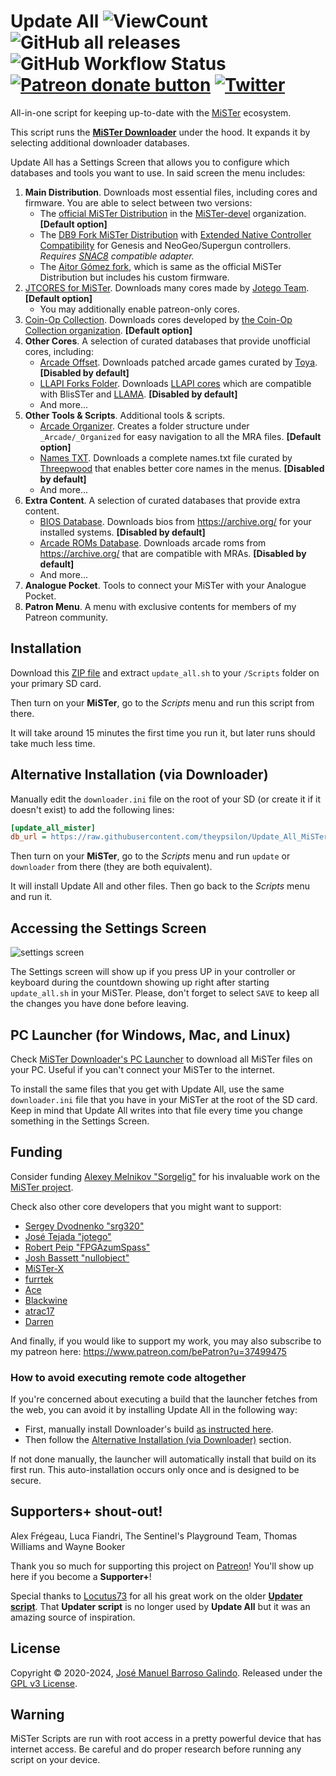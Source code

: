 # Update All ![ViewCount](https://views.whatilearened.today/views/github/theypsilon/Update_All_MiSTer.svg) ![GitHub all releases](https://img.shields.io/github/downloads/theypsilon/Update_All_MiSTer/total) ![GitHub Workflow Status](https://img.shields.io/github/actions/workflow/status/theypsilon/Update_All_MiSTer/build.yml?branch=master) <span class="badge-patreon"><a href="https://patreon.com/theypsilon" title="Donate to this project using Patreon"><img src="https://img.shields.io/badge/patreon-donate-yellow.svg" alt="Patreon donate button" /></a></span> [![Twitter](https://img.shields.io/twitter/url/https/twitter.com/josembarroso.svg?style=social&label=Follow%20%40josembarroso)](https://twitter.com/josembarroso)
All-in-one script for keeping up-to-date with the [MiSTer](https://github.com/MiSTer-devel/Main_MiSTer/wiki) ecosystem.

This script runs the [__MiSTer Downloader__](https://github.com/MiSTer-devel/Downloader_MiSTer/) under the hood. It expands it by selecting additional downloader databases.

Update All has a Settings Screen that allows you to configure which databases and tools you want to use. In said screen the menu includes:
1. __Main Distribution__. Downloads most essential files, including cores and firmware. You are able to select between two versions:
    * The [official MiSTer Distribution](https://github.com/MiSTer-devel/Distribution_MiSTer) in the [MiSTer-devel](https://github.com/MiSTer-devel) organization. **[Default option]**
    * The [DB9 Fork MiSTer Distribution](https://github.com/MiSTer-DB9/Distribution_MiSTer) with [Extended Native Controller Compatibility](https://github.com/theypsilon/Update_All_MiSTer/wiki#extended-native-controller-compatibility) for Genesis and NeoGeo/Supergun controllers. *Requires [SNAC8](https://github.com/theypsilon/Update_All_MiSTer/wiki#snac8) compatible adapter.*
    * The [Aitor Gómez fork](https://github.com/spark2k06/Main_MiSTer), which is same as the official MiSTer Distribution but includes his custom firmware.
2. [JTCORES for MiSTer](https://github.com/jotego/jtcores_mister). Downloads many cores made by [Jotego Team](https://github.com/jotego). **[Default option]** 
    * You may additionally enable patreon-only cores.
3. [Coin-Op Collection](https://github.com/Coin-OpCollection/Distribution-MiSTerFPGA). Downloads cores developed by [the Coin-Op Collection organization](https://github.com/Coin-OpCollection). **[Default option]**
4. **Other Cores**. A selection of curated databases that provide unofficial cores, including:
    * [Arcade Offset](https://github.com/toryalai1/Arcade_Offset). Downloads patched arcade games curated by [Toya](https://github.com/toryalai1). **[Disabled by default]**
    * [LLAPI Forks Folder](https://github.com/MiSTer-LLAPI/LLAPI_folder_MiSTer). Downloads [LLAPI cores](https://github.com/MiSTer-LLAPI/Updater_script_MiSTer/wiki) which are compatible with BlisSTer and [LLAMA](https://github.com/bootsector/LLAMA). **[Disabled by default]**
    * And more...
5. **Other Tools & Scripts**. Additional tools & scripts.
    * [Arcade Organizer](https://github.com/theypsilon/_arcade-organizer). Creates a folder structure under `_Arcade/_Organized` for easy navigation to all the MRA files. **[Default option]**
    * [Names TXT](https://github.com/ThreepwoodLeBrush/Names_MiSTer). Downloads a complete names.txt file curated by [Threepwood](https://github.com/ThreepwoodLeBrush) that enables better core names in the menus. **[Disabled by default]**
    * And more...
6. **Extra Content**. A selection of curated databases that provide extra content.
    * [BIOS Database](https://github.com/BigDendy/BiosDB_MiSTer). Downloads bios from https://archive.org/ for your installed systems. **[Disabled by default]**
    * [Arcade ROMs Database](https://github.com/zakk4223/ArcadeROMsDB_MiSTer). Downloads arcade roms from https://archive.org/ that are compatible with MRAs. **[Disabled by default]**
    * And more...
7. **Analogue Pocket**. Tools to connect your MiSTer with your Analogue Pocket.
8. **Patron Menu**. A menu with exclusive contents for members of my Patreon community.

## Installation

Download this [ZIP file](https://github.com/theypsilon/Update_All_MiSTer/releases/latest/download/update_all.zip) and extract `update_all.sh` to your `/Scripts` folder on your primary SD card.

Then turn on your __MiSTer__, go to the _Scripts_ menu and run this script from there.

It will take around 15 minutes the first time you run it, but later runs should take much less time.


## Alternative Installation (via Downloader)

Manually edit the `downloader.ini` file on the root of your SD (or create it if it doesn't exist) to add the following lines:
```ini
[update_all_mister]
db_url = https://raw.githubusercontent.com/theypsilon/Update_All_MiSTer/db/update_all_db.json
```

Then turn on your __MiSTer__, go to the _Scripts_ menu and run `update` or `downloader` from there (they are both equivalent).

It will install Update All and other files. Then go back to the _Scripts_ menu and run it.


## Accessing the Settings Screen

![settings screen](https://github.com/theypsilon/Update_All_MiSTer/raw/master/setups/menu-2-1.jpg "Settings Screen")

The Settings screen will show up if you press UP in your controller or keyboard during the countdown showing up right after starting `update_all.sh` in your MiSTer. Please, don't forget to select `SAVE` to keep all the changes you have done before leaving.



## PC Launcher (for Windows, Mac, and Linux)

Check [MiSTer Downloader's PC Launcher](https://github.com/MiSTer-devel/Downloader_MiSTer/blob/main/docs/pc-launcher.md) to download all MiSTer files on your PC.
Useful if you can't connect your MiSTer to the internet.

To install the same files that you get with Update All, use the same `downloader.ini` file that you have in your MiSTer at the root of the SD card. Keep in mind that Update All writes into that file every time you change something in the Settings Screen.


## Funding

Consider funding [Alexey Melnikov "Sorgelig"](https://www.patreon.com/FPGAMiSTer) for his invaluable work on the [MiSTer project](https://github.com/MiSTer-devel/Main_MiSTer/wiki).

Check also other core developers that you might want to support:
* [Sergey Dvodnenko "srg320"](https://www.patreon.com/srg320)
* [José Tejada "jotego"](https://www.patreon.com/jotego)
* [Robert Peip "FPGAzumSpass"](https://www.patreon.com/FPGAzumSpass)
* [Josh Bassett "nullobject"](https://www.patreon.com/nullobject)
* [MiSTer-X](https://www.patreon.com/MrX_8B)
* [furrtek](https://www.patreon.com/furrtek)
* [Ace](https://ko-fi.com/ace9921)
* [Blackwine](https://www.patreon.com/blackwine)
* [atrac17](https://www.patreon.com/atrac17)
* [Darren](https://ko-fi.com/darreno)

And finally, if you would like to support my work, you may also subscribe to my patreon here: https://www.patreon.com/bePatron?u=37499475


### How to avoid executing remote code altogether

If you're concerned about executing a build that the launcher fetches from the web, you can avoid it by installing Update All in the following way:
- First, manually install Downloader's build [as instructed here](https://github.com/MiSTer-devel/Downloader_MiSTer?tab=readme-ov-file#how-to-avoid-executing-remote-code-altogether).
- Then follow the [Alternative Installation (via Downloader)](#alternative-installation-via-downloader) section.

If not done manually, the launcher will automatically install that build on its first run. This auto-installation occurs only once and is designed to be secure.


## Supporters+ shout-out!

Alex Frégeau, Luca Fiandri, The Sentinel's Playground Team, Thomas Williams and Wayne Booker

Thank you so much for supporting this project on [Patreon](https://www.patreon.com/bePatron?u=37499475)! You'll show up here if you become a **Supporter+**!

Special thanks to [Locutus73](https://github.com/Locutus73) for all his great work on the older [__Updater script__](https://github.com/MiSTer-devel/Updater_script_MiSTer). That __Updater script__ is no longer used by __Update All__ but it was an amazing source of inspiration.

## License

Copyright © 2020-2024, [José Manuel Barroso Galindo](https://twitter.com/josembarroso). 
Released under the [GPL v3 License](LICENSE).



## Warning

MiSTer Scripts are run with root access in a pretty powerful device that has internet access. Be careful and do proper research before running any script on your device.

